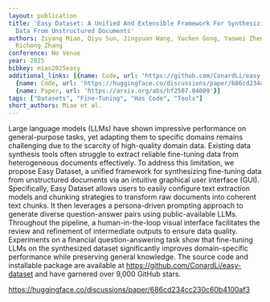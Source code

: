 ```yaml
---
layout: publication
title: 'Easy Dataset: A Unified And Extensible Framework For Synthesizing LLM Fine-tuning
  Data From Unstructured Documents'
authors: Ziyang Miao, Qiyu Sun, Jingyuan Wang, Yuchen Gong, Yaowei Zheng, Shiqi Li,
  Richong Zhang
conference: No Venue
year: 2025
bibkey: miao2025easy
additional_links: [{name: Code, url: 'https://github.com/ConardLi/easy-dataset'},
  {name: Code, url: 'https://huggingface.co/discussions/paper/686cd234cc230c60b4100af3'},
  {name: Paper, url: 'https://arxiv.org/abs/hf2507.04009'}]
tags: ["Datasets", "Fine-Tuning", "Has Code", "Tools"]
short_authors: Miao et al.
---
```

Large language models (LLMs) have shown impressive performance on general-purpose tasks, yet adapting them to specific domains remains challenging due to the scarcity of high-quality domain data. Existing data synthesis tools often struggle to extract reliable fine-tuning data from heterogeneous documents effectively. To address this limitation, we propose Easy Dataset, a unified framework for synthesizing fine-tuning data from unstructured documents via an intuitive graphical user interface (GUI). Specifically, Easy Dataset allows users to easily configure text extraction models and chunking strategies to transform raw documents into coherent text chunks. It then leverages a persona-driven prompting approach to generate diverse question-answer pairs using public-available LLMs. Throughout the pipeline, a human-in-the-loop visual interface facilitates the review and refinement of intermediate outputs to ensure data quality. Experiments on a financial question-answering task show that fine-tuning LLMs on the synthesized dataset significantly improves domain-specific performance while preserving general knowledge. The source code and installable package are available at https://github.com/ConardLi/easy-dataset and have garnered over 9,000 GitHub stars.

https://huggingface.co/discussions/paper/686cd234cc230c60b4100af3